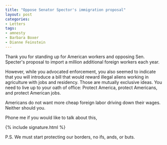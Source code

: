```yaml
---
title: "Oppose Senator Spector's immigration proposal"
layout: post
categories:
- Letters
tags:
- amnesty
- Barbara Boxer
- Dianne Feinstein
---
```


Thank you for standing up for American workers and opposing Sen. Specter's proposal to import a million additional foreign workers each year.

However, while you advocated enforcement, you also seemed to indicate that you will introduce a bill that would reward illegal aliens working in agriculture with jobs and residency. Those are mutually exclusive ideas. You need to live up to your oath of office: Protect America, protect Americans, and protect American jobs.

Americans do not want more cheap foreign labor driving down their wages. Neither should you.

Phone me if you would like to talk about this,

{% include signature.html %}

P.S. We must start protecting our borders, no ifs, ands, or buts.